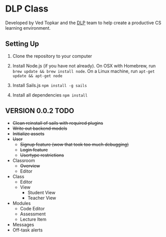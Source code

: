 # DLP Class
Developed by Ved Topkar and the [DLP](http://DLP.io) team to help create a productive CS learning environment.

## Setting Up
1. Clone the repository to your computer

2. Install Node.js (if you have not already). On OSX with Homebrew, run `brew update && brew install node`. On a Linux machine, run `apt-get update && apt-get node`

3. Install Sails.js `npm install -g sails`

4. Install all dependencies `npm install`

## VERSION 0.0.2 TODO
- ~~Clean reinstall of sails with required plugins~~
- ~~Write out backend models~~
- ~~Initialize assets~~
- ~~User~~
  - ~~Signup feature (wow that took too much debugging)~~
  - ~~Login feature~~
  - ~~Usertype restrictions~~
- Classroom
  - ~~Overview~~
  - Editor
- Class
  - Editor
  - View
    - Student View
    - Teacher View
- Modules
  - Code Editor
  - Assessment
  - Lecture Item
- Messages
- Off-task alerts